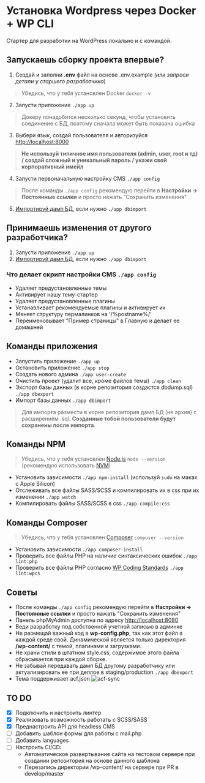 # Установка Wordpress через Docker + WP CLI
Стартер для разработки на WordPress локально и с командой.

## Запускаешь сборку проекта впервые?
1. Создай и заполни **.env** файл на основе .env.example (*или запроси детали у старшего разработчика*)
> Убедись, что у тебя установлен Docker `docker -v`
2. Запусти приложение `./app up`
> Докеру понадобится несколько секунд, чтобы установить соединение с БД, поэтому сначала может быть показана ошибка
3. Выбери язык, создай пользователя и авторизуйся [http://localhost:8000](http://localhost:8000/wp-admin/) 
> **Не используй типичное имя пользователя (admin, user, root и тд) / создай сложный и уникальный пароль / укажи свой корпоративный имейл**
4. Запусти первоначальную настройку CMS `./app config`
> После команды `./app config` рекомендую перейти в **Настройки -> Постоянные ссылки** и просто нажать "Сохранить изменения"
5. [Импортируй дамп БД](#dbimport), если нужно `./app dbimport`

## Принимаешь изменения от другого разработчика?
1. Запусти приложение `./app up`
2. [Импортируй дамп БД](#dbimport), если нужно `./app dbimport`

### Что делает скрипт настройки CMS `./app config`
- Удаляет предустановленные темы
- Активирует нашу тему-стартер
- Удаляет предустановленные плагины
- Устанавливает рекомендуемые плагины и активирует их
- Меняет структуру пермалинков на '/%postname%/'
- Переименовывает "Пример страницы" в Главную и делает ее домашней

## Команды приложения
- Запустить приложение `./app up`
- Остановить приложение `./app stop`
- Создать нового админа `./app user-create`
- Очистить проект (удалит все, кроме файлов темы) `./app clean`
- Экспорт базы данных (в корне репозитория создастся dbdump.sql) `./app dbexport`
- <a id="dbimport"></a>Импорт базы данных `./app dbimport`
> Для импорта размести в корне репозитория дамп БД (не архив) с расширением .sql. **Созданные тобой пользователи будут сохранены после импорта**.

## Команды NPM
> Убедись, что у тебя установлен [Node.js](https://nodejs.org/en) `node --version` (рекомендую использовать [NVM](https://github.com/nvm-sh/nvm))
- Установить зависимости `./app npm-install` (используй `sudo` на маках с Apple Silicon)
- Отслеживать все файлы SASS/SCSS и компилировать их в css при их изменении `./app watch`
- Компилировать файлы SASS/SCSS в css `./app compile:css`

## Команды Composer
> Убедись, что у тебя установлен [Composer](https://getcomposer.org/) `composer --version`
- Установить зависимости `./app composer-install`
- Проверить все файлы PHP на наличие синтаксических ошибок `./app lint:php`
- Проверить все файлы PHP согласно [WP Coding Standards](https://developer.wordpress.org/coding-standards/wordpress-coding-standards/php/) `./app lint:wpcs`

## Советы
- После команды `./app config` рекомендую перейти в **Настройки -> Постоянные ссылки** и просто нажать "Сохранить изменения"
- Панель phpMyAdmin доступна по адресу [http://localhost:8080](http://localhost:8080/)
- Веди разработку под собственной учетной записью в админке
- Не размещай важный код в **wp-config.php**, так как этот файл в каждой среде свой. Динамической является только директория **/wp-content/** с темой, плагинами и загрузками.
- Не храни стили в штатном style.css, содержимое этого файла сбрасывается при каждой сборке.
- Не забывай передавать дамп БД другому разработчику или актуализировать ее при деплое в staging/production `./app dbexport`
- Тема поддерживает acf.json
![acf-sync](https://github.com/mksddn/wp-starter/assets/22976310/da78f925-ca72-4124-87a9-1e58dee0f398)


## TO DO
 - [x] Подключить и настроить линтер
 - [x] Реализовать возможность работать с SCSS/SASS
 - [x] Преднастроить API для headless CMS
 - [ ] Добавить шаблон формы для работы с mail.php
 - [ ] Добавить languages
 - [ ] Настроить CI/CD:
    - Автоматическое развертывание сайта на тестовом сервере при создании репозитория на основе данного шаблона
    - Перезапись директории /wp-content/ на сервере при PR в develop/master
